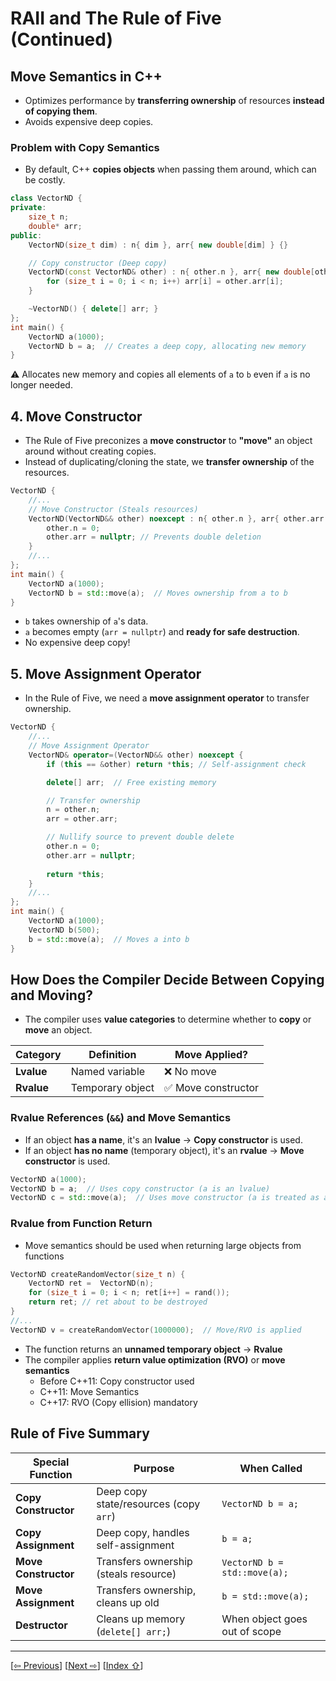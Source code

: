 <a name="1_17_rule_of_five_pt2-1"></a>
# RAII and The Rule of Five (Continued)

<a name="1_17_rule_of_five_pt2-1-1"></a>
## Move Semantics in C++  

- Optimizes performance by **transferring ownership** of resources **instead of copying them**. 
- Avoids expensive deep copies.

<a name="1_17_rule_of_five_pt2-1-1-1"></a>
###  Problem with Copy Semantics

- By default, C++ **copies objects** when passing them around, which can be costly.  

```cpp
class VectorND {
private:
    size_t n;
    double* arr;
public:
    VectorND(size_t dim) : n{ dim }, arr{ new double[dim] } {}

    // Copy constructor (Deep copy)
    VectorND(const VectorND& other) : n{ other.n }, arr{ new double[other.n] } {
        for (size_t i = 0; i < n; i++) arr[i] = other.arr[i];
    }

    ~VectorND() { delete[] arr; }
};
int main() {
    VectorND a(1000);  
    VectorND b = a;  // Creates a deep copy, allocating new memory 
}
```
⚠️ Allocates new memory and copies all elements of `a` to `b` even if `a` is no longer needed.


<a name="1_17_rule_of_five_pt2-1-2"></a>
## 4. Move Constructor

- The Rule of Five preconizes a **move constructor** to **"move"** an object around without creating copies.
- Instead of duplicating/cloning the state, we **transfer ownership** of the resources.

```cpp
VectorND { 
    //...
    // Move Constructor (Steals resources)
    VectorND(VectorND&& other) noexcept : n{ other.n }, arr{ other.arr } {
        other.n = 0;
        other.arr = nullptr; // Prevents double deletion
    }
    //...
};
int main() {
    VectorND a(1000);  
    VectorND b = std::move(a);  // Moves ownership from a to b 
}
```
- `b` takes ownership of `a`'s data.
- `a` becomes empty (`arr = nullptr`) and **ready for safe destruction**.
- No expensive deep copy!


<a name="1_17_rule_of_five_pt2-1-3"></a>
## 5. Move Assignment Operator

- In the Rule of Five, we need a **move assignment operator** to transfer ownership.

```cpp
VectorND {
    //...
    // Move Assignment Operator
    VectorND& operator=(VectorND&& other) noexcept {
        if (this == &other) return *this; // Self-assignment check

        delete[] arr;  // Free existing memory

        // Transfer ownership
        n = other.n;
        arr = other.arr;

        // Nullify source to prevent double delete
        other.n = 0;
        other.arr = nullptr;
        
        return *this;
    }
    //...
};
int main() {
    VectorND a(1000);
    VectorND b(500);
    b = std::move(a);  // Moves a into b
}
```

<a name="1_17_rule_of_five_pt2-1-4"></a>
## How Does the Compiler Decide Between Copying and Moving?

- The compiler uses **value categories** to determine whether to **copy** or **move** an object.

| **Category**  | **Definition**  | **Move Applied?** |
|--------------|----------------|----------------|
| **Lvalue**   | Named variable  | ❌ No move |
| **Rvalue**   | Temporary object  | ✅ Move constructor |

<a name="1_17_rule_of_five_pt2-1-4-1"></a>
### Rvalue References (`&&`) and Move Semantics

- If an object **has a name**, it's an **lvalue** → **Copy constructor** is used.
- If an object **has no name** (temporary object), it's an **rvalue** → **Move constructor** is used.

```cpp
VectorND a(1000);  
VectorND b = a;  // Uses copy constructor (a is an lvalue)
VectorND c = std::move(a);  // Uses move constructor (a is treated as an rvalue)
```

<a name="1_17_rule_of_five_pt2-1-4-2"></a>
### Rvalue from Function Return

- Move semantics should be used when returning large objects from functions

```cpp
VectorND createRandomVector(size_t n) {
    VectorND ret =  VectorND(n); 
    for (size_t i = 0; i < n; ret[i++] = rand());
    return ret; // ret about to be destroyed 
}
//...
VectorND v = createRandomVector(1000000);  // Move/RVO is applied
```

- The function returns an **unnamed temporary object** → **Rvalue**  
- The compiler applies **return value optimization (RVO)** or **move semantics**  
   - Before C++11: Copy constructor used  
   - C++11: Move Semantics
   - C++17: RVO (Copy ellision) mandatory


<a name="1_17_rule_of_five_pt2-1-5"></a>
## Rule of Five Summary

| Special Function  | Purpose  | When Called |
|------------------|----------|------------|
| **Copy Constructor** | Deep copy state/resources (copy `arr`) | `VectorND b = a;` |
| **Copy Assignment** | Deep copy, handles self-assignment | `b = a;` |
| **Move Constructor** | Transfers ownership (steals resource) | `VectorND b = std::move(a);` |
| **Move Assignment** | Transfers ownership, cleans up old | `b = std::move(a);` |
| **Destructor** | Cleans up memory (`delete[] arr;`) | When object goes out of scope |



---
[[⇦ Previous](1_16_rule_of_five_idx.md)]		[[Next  ⇨](1_18_smart_pointers_idx.md)]		[[Index ⇧](index.md#1_17_rule_of_five_pt2_idx.md)]
